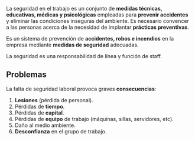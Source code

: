 La seguridad en el trabajo es un conjunto de **medidas técnicas, educativas, médicas y psicológicas** empleadas para **prevenir accidentes** y eliminar las condiciones inseguras del ambiente. Es necesario convencer a las personas acerca de la necesidad de implantar **prácticas preventivas**.

Es un sistema de prevención de **accidentes, robos e incendios** en la empresa mediante **medidas de seguridad** adecuadas.

La seguridad es una responsabilidad de línea y función de staff.

## Problemas

La falta de seguridad laboral provoca graves **consecuencias**:

1. **Lesiones** (pérdida de personal).
2. Pérdidas de **tiempo**.
3. Pérdidas de **capital**.
4. Pérdidas de **equipo** de trabajo (máquinas, sillas, servidores, etc).
5. Daño al medio ambiente.
6. **Desconfianza** en el grupo de trabajo.
